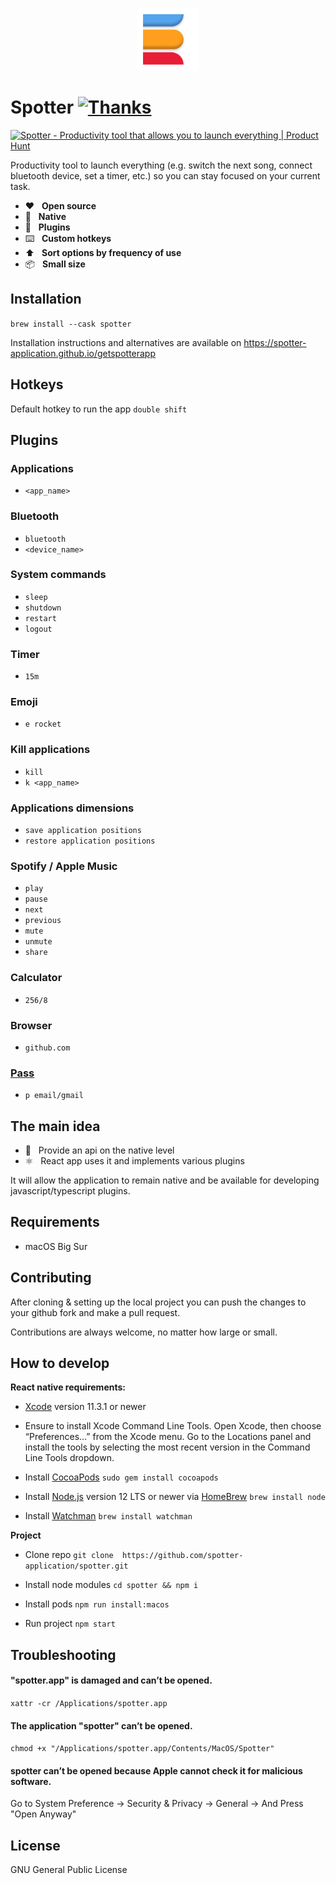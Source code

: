 <p align="center">
  <img src="/preview/icon.png?raw=true" alt="" height="100" />
</p>

# Spotter [![Thanks](https://bit.ly/saythankss)](https://github.com/sponsors/ziulev)

<a href="https://www.producthunt.com/posts/spotter-4?utm_source=badge-top-post-badge&utm_medium=badge&utm_souce=badge-spotter-4" target="_blank"><img src="https://api.producthunt.com/widgets/embed-image/v1/top-post-badge.svg?post_id=280842&theme=dark&period=daily" alt="Spotter - Productivity tool that allows you to launch everything | Product Hunt" style="width: 250px; height: 54px;" width="250" height="54" /></a>

Productivity tool to launch everything (e.g. switch the next song, connect bluetooth device, set a timer, etc.) so you can stay focused on your current task.

* ❤️&nbsp;&nbsp;&nbsp;<b>Open source</b>
* 🤖&nbsp;&nbsp;&nbsp;<b>Native</b>
* 🔌&nbsp;&nbsp;&nbsp;<b>Plugins</b>
* ⌨️&nbsp;&nbsp;&nbsp;<b>Custom hotkeys</b>
* ⬆️&nbsp;&nbsp;&nbsp;<b>Sort options by frequency of use</b>
* 📦&nbsp;&nbsp;&nbsp;<b>Small size</b>

## Installation

```brew install --cask spotter```

Installation instructions and alternatives are available on https://spotter-application.github.io/getspotterapp

## Hotkeys
Default hotkey to run the app ```double shift```

## Plugins

### Applications
* ```<app_name>```

### Bluetooth
* ```bluetooth```
* ```<device_name>```

### System commands
* ```sleep```
* ```shutdown```
* ```restart```
* ```logout```

### Timer
* ```15m```

### Emoji
* ```e rocket```

### Kill applications
* ```kill```
* ```k <app_name>```

### Applications dimensions
* ```save application positions```
* ```restore application positions```

### Spotify / Apple Music
* ```play```
* ```pause```
* ```next```
* ```previous```
* ```mute```
* ```unmute```
* ```share```

### Calculator
* ```256/8```

### Browser
* ```github.com```

### [Pass](https://www.passwordstore.org/)
* ```p email/gmail```

## The main idea

* 🔮&nbsp;&nbsp;&nbsp;Provide an api on the native level
* ⚛️&nbsp;&nbsp;&nbsp;React app uses it and implements various plugins

It will allow the application to remain native and be available for developing javascript/typescript plugins.

## Requirements
* macOS Big Sur

## Contributing
After cloning & setting up the local project you can push the changes to your github fork and make a pull request.

Contributions are always welcome, no matter how large or small.

## How to develop
**React native requirements:**
*  [Xcode](https://apps.apple.com/us/app/xcode/id497799835?mt=12)  version 11.3.1 or newer

* Ensure to install Xcode Command Line Tools. Open Xcode, then choose “Preferences…” from the Xcode menu. Go to the Locations panel and install the tools by selecting the most recent version in the Command Line Tools dropdown.

* Install  [CocoaPods](https://guides.cocoapods.org/using/getting-started.html)
`sudo gem install cocoapods`

* Install  [Node.js](https://nodejs.org/)  version 12 LTS or newer via  [HomeBrew](https://brew.sh/)
 `brew install node`

* Install  [Watchman](https://facebook.github.io/watchman)
`brew install watchman`

**Project**
* Clone repo
`git clone  https://github.com/spotter-application/spotter.git`

* Install node modules
`cd spotter && npm i`

* Install pods
`npm run install:macos`

* Run project
`npm start`

## Troubleshooting

#### "spotter.app" is damaged and can’t be opened.
```xattr -cr /Applications/spotter.app```

#### The application "spotter" can’t be opened.
```chmod +x "/Applications/spotter.app/Contents/MacOS/Spotter"```

#### spotter can’t be opened because Apple cannot check it for malicious software.

Go to System Preference -> Security & Privacy -> General -> And Press "Open Anyway"

## License
GNU General Public License
